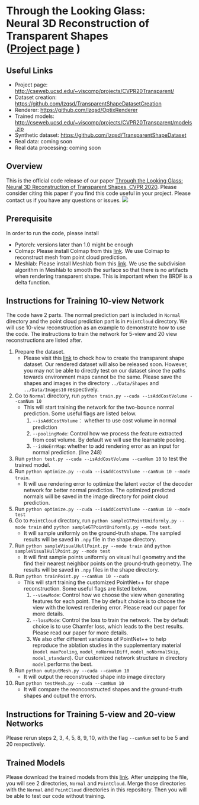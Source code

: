 # Through the Looking Glass: <br> Neural 3D Reconstruction of Transparent Shapes <br> ([Project page](http://cseweb.ucsd.edu/~viscomp/projects/CVPR20Transparent/) )

## Useful Links
* Project page: http://cseweb.ucsd.edu/~viscomp/projects/CVPR20Transparent/
* Dataset creation: https://github.com/lzqsd/TransparentShapeDatasetCreation
* Renderer: https://github.com/lzqsd/OptixRenderer
* Trained models: http://cseweb.ucsd.edu/~viscomp/projects/CVPR20Transparent/models.zip
* Synthetic dataset: https://github.com/lzqsd/TransparentShapeDataset
* Real data: coming soon
* Real data processing: coming soon


## Overview
This is the official code release of our paper [Through the Looking Glass: Neural 3D Reconstruction of Transparent Shapes, CVPR 2020](https://arxiv.org/abs/2004.10904). Please consider citing this paper if you find this code useful in your project. Please contact us if you have any questions or issues. 
![](http://cseweb.ucsd.edu/~viscomp/projects/CVPR20Transparent/github/TransShape.gif)

## Prerequisite
In order to run the code, please install
* Pytorch: versions later than 1.0 might be enough
* Colmap: Please install Colmap from this [link](https://colmap.github.io/). We use Colmap to reconstruct mesh from point cloud prediction. 
* Meshlab: Please install Meshlab from this [link](https://www.meshlab.net/). We use the subdivision algorithm in Meshlab to smooth the surface so that there is no artifacts when rendering transparent shape. This is important when the BRDF is a delta function. 

## Instructions for Training 10-view Network
The code have 2 parts. The normal prediction part is included in `Normal` directory and the point cloud prediction part is in `PointCloud` directory. We will use 10-view reconstruction as an example to demonstrate how to use the code. The instructions to train the network for 5-view and 20 view reconstructions are listed after.
1. Prepare the dataset.
    * Please visit this [link](https://github.com/lzqsd/TransparentShapeDatasetCreation) to check how to create the transparent shape dataset. Our rendered dataset will also be released soon. However, you may not be able to directly test on our dataset since the paths towards environment maps cannot be the same. Please save the shapes and images in the directory `../Data/Shapes` and `../Data/Images10` respectively.
2. Go to `Normal` directory, run `python train.py --cuda --isAddCostVolume --camNum 10`
   * This will start training the network for the two-bounce normal prediction. Some useful flags are listed below.
      1. `--isAddCostVolume`： whether to use cost volume in normal prediction
      2. `--poolingMode`: Control how we process the feature extracted from cost volume. By default we will use the learnable pooling. 
      3. `--isNoErrMap`: whether to add rendering error as an input for normal prediction. (line 248)
3. Run `python test.py --cuda --isAddCostVolume --camNum 10` to test the trained model. 
4. Run `python optimize.py --cuda --isAddCostVolume --camNum 10 --mode train`.
   * It will use rendering error to optimize the latent vector of the decoder network for better normal prediction. The optimized predicted normals will be saved in the image directory for point cloud prediction. 
5. Run `python optimize.py --cuda --isAddCostVolume --camNum 10 --mode test`
6. Go to `PointCloud` directory, run `python sampleGTPointUniformly.py --mode train` and `python sampleGTPointUniformly.py --mode test`.
   * It will sample uniformly on the ground-truth shape. The sampled results will be saved in `.npy` file in the shape directory. 
7. Run `python sampleVisualHullPoint.py --mode train` and `python sampleVisualHullPoint.py --mode test`
   * It will first sample points uniformly on visual hull geometry and the find their nearest neighbor points on the ground-truth geometry. The results will be saved in `.npy` files in the shape directory. 
8. Run `python trainPoint.py --camNum 10 --cuda`
   * This will start training the customized PointNet++ for shape reconstruction. Some useful flags are listed below.
      1. `--viewMode`: Control how we choose the view when generating features for each point. The by default choice is to choose the view with the lowest rendering error. Please read our paper for more details.
      2. `--lossMode`: Control the loss to train the network. The by default choice is to use Chamfer loss, which leads to the best results. Please read our paper for more details. 
      3. We also offer different variations of PointNet++ to help reproduce the ablation studies in the supplementary material (`model maxPooling`, `model_noNormalDiff`, `model_noNormalSkip`, `model_standard`). Our customized network structure in directory `model` performs the best. 
9. Run `python outputMesh.py --cuda --camNum 10`
   * It will output the reconstructed shape into image directory
10. Run `python testMesh.py --cuda --camNum 10`
    * It will compare the reonconstructed shapes and the ground-truth shapes and output the errors.


## Instructions for Training 5-view and 20-view Networks
Please rerun steps 2, 3, 4, 5, 8, 9, 10, with the flag `--camNum` set to be 5 and 20 respectively. 

## Trained Models
Please download the trained models from this [link](http://cseweb.ucsd.edu/~viscomp/projects/CVPR20Transparent/models.zip). After unzipping the file, you will see 2 directories, `Normal` and `PointCloud`. Merge those directories with the `Normal` and `PointCloud` directories in this repository. Then you will be able to test our code without training.  
